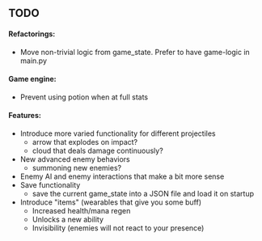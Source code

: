 ## TODO

#### Refactorings:
* Move non-trivial logic from game_state. Prefer to have game-logic in main.py

#### Game engine:
* Prevent using potion when at full stats

#### Features:
* Introduce more varied functionality for different projectiles
    * arrow that explodes on impact?
    * cloud that deals damage continuously?
* New advanced enemy behaviors
    * summoning new enemies?
* Enemy AI and enemy interactions that make a bit more sense
* Save functionality
    * save the current game_state into a JSON file and load it on startup
* Introduce "items" (wearables that give you some buff)
    * Increased health/mana regen
    * Unlocks a new ability
    * Invisibility (enemies will not react to your presence)
